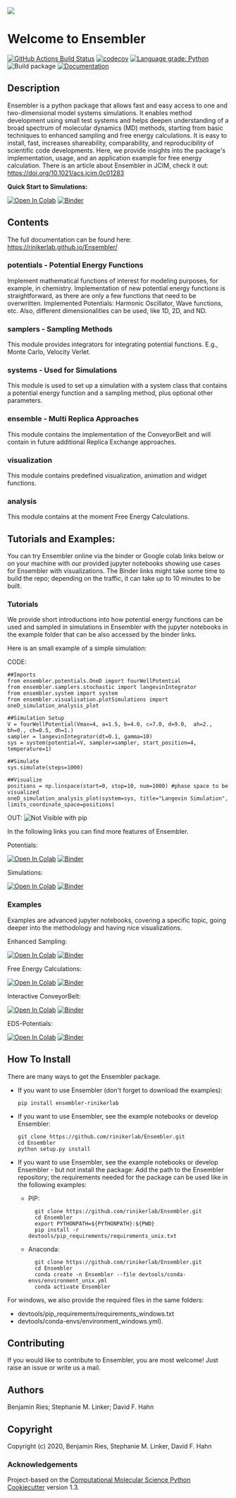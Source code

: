 
![](.img/EnsemblerLogo_with_whiteBackround.png)


Welcome to Ensembler
==============================

[//]: # (Badges)
[![GitHub Actions Build Status](https://github.com/rinikerlab/ensembler/workflows/CI/badge.svg)](https://github.com/rinikerlab/ensembler/actions?query=branch%3Amaster+workflow%3ACI)
[![codecov](https://codecov.io/gh/rinikerlab/Ensembler/branch/master/graph/badge.svg)](https://codecov.io/gh/rinikerlab/Ensembler/branch/master)
[![Language grade: Python](https://img.shields.io/lgtm/grade/python/g/rinikerlab/Ensembler.svg?logo=lgtm&logoWidth=18)](https://lgtm.com/projects/g/rinikerlab/Ensembler/context:python)
![Build package](https://github.com/rinikerlab/Ensembler/workflows/Python%20package/badge.svg)
[![Documentation](https://img.shields.io/badge/Documentation-here-white.svg)](https://rinikerlab.github.io/Ensembler/index.html)

## Description
Ensembler is a python package that allows fast and easy access to one and two-dimensional model systems simulations. It enables method development using small test systems and helps deepen understanding of a broad spectrum of molecular dynamics (MD) methods, starting from basic techniques to enhanced sampling and free energy calculations. It is easy to install, fast, increases shareability, comparability, and reproducibility of scientific code developments.
Here, we provide insights into the package's implementation, usage, and an application example for free energy calculation.
There is an article about Ensembler in JCIM, check it out: https://doi.org/10.1021/acs.jcim.0c01283

**Quick Start to Simulations:**

[![Open In Colab](https://colab.research.google.com/assets/colab-badge.svg)](https://colab.research.google.com/github/rinikerlab/Ensembler/blob/master/examples/Tutorial_Simulations.ipynb)
[![Binder](https://mybinder.org/badge_logo.svg)](https://mybinder.org/v2/gh/rinikerlab/Ensembler/master?filepath=examples%2FTutorial_Simulations.ipynb)

## Contents
The full documentation can be found here:  https://rinikerlab.github.io/Ensembler/

### potentials - Potential Energy Functions

  Implement mathematical functions of interest for modeling purposes, for example, in chemistry.
  Implementation of new potential energy functions is straightforward, as there are only a few functions that need to be overwritten.
  Implemented Potentials: Harmonic Oscillator, Wave functions, etc.
  Also, different dimensionalities can be used, like 1D, 2D, and ND.

### samplers - Sampling Methods

   This module provides integrators for integrating potential functions. E.g., Monte Carlo, Velocity Verlet.

### systems - Used for  Simulations

   This module is used to set up a simulation with a system class that contains a potential energy function and a sampling method, plus optional other parameters.

### ensemble - Multi Replica Approaches

   This module contains the implementation of the ConveyorBelt and will contain in future additional Replica Exchange approaches.

### visualization

   This module contains predefined visualization, animation and widget functions.

### analysis

   This module contains at the moment Free Energy Calculations.

## Tutorials and Examples:
You can try Ensembler online via the binder or Google colab links below or on your machine with our provided jupyter notebooks showing use cases for Ensembler with visualizations.
The Binder links might take some time to build the repo; depending on the traffic, it can take up to 10 minutes to be built.

### Tutorials
We provide short introductions into how potential energy functions can be used and sampled in simulations
 in Ensembler with the jupyter notebooks in the example folder that can be also accessed by the binder links.

Here is an small example of a simple simulation:

CODE:

    ##Imports
    from ensembler.potentials.OneD import fourWellPotential
    from ensembler.samplers.stochastic import langevinIntegrator
    from ensembler.system import system
    from ensembler.visualisation.plotSimulations import oneD_simulation_analysis_plot

    ##Simulation Setup
    V = fourWellPotential(Vmax=4, a=1.5, b=4.0, c=7.0, d=9.0,  ah=2., bh=0., ch=0.5, dh=1.)
    sampler = langevinIntegrator(dt=0.1, gamma=10)
    sys = system(potential=V, sampler=sampler, start_position=4, temperature=1)

    ##Simulate
    sys.simulate(steps=1000)

    ##Visualize
    positions = np.linspace(start=0, stop=10, num=1000) #phase space to be visualized
    oneD_simulation_analysis_plot(system=sys, title="Langevin Simulation", limits_coordinate_space=positions)

OUT:
![Not Visible with pip](.img/langevin_simulation.png)

In the following links you can find more features of Ensembler.

Potentials:

[![Open In Colab](https://colab.research.google.com/assets/colab-badge.svg)](https://colab.research.google.com/github/rinikerlab/Ensembler/blob/master/examples/Tutorial_Potentials.ipynb)
[![Binder](https://mybinder.org/badge_logo.svg)](https://mybinder.org/v2/gh/rinikerlab/Ensembler/master?filepath=examples%2FTutorial_Potentials.ipynb)

Simulations:

[![Open In Colab](https://colab.research.google.com/assets/colab-badge.svg)](https://colab.research.google.com/github/rinikerlab/Ensembler/blob/master/examples/Tutorial_Simulations.ipynb)
[![Binder](https://mybinder.org/badge_logo.svg)](https://mybinder.org/v2/gh/rinikerlab/Ensembler/master?filepath=examples%2FTutorial_Simulations.ipynb)

### Examples
Examples are advanced jupyter notebooks, covering a specific topic, going deeper into the methodology and having nice visualizations.

Enhanced Sampling:

[![Open In Colab](https://colab.research.google.com/assets/colab-badge.svg)](https://colab.research.google.com/github/rinikerlab/Ensembler/blob/master/examples/Example_EnhancedSampling.ipynb)
[![Binder](https://mybinder.org/badge_logo.svg)](https://mybinder.org/v2/gh/rinikerlab/Ensembler/master?filepath=examples%2FExample_EnhancedSampling.ipynb)

Free Energy Calculations:

[![Open In Colab](https://colab.research.google.com/assets/colab-badge.svg)](https://colab.research.google.com/github/rinikerlab/Ensembler/blob/master/examples/Example_FreeEnergyCalculationSimulation.ipynb)
[![Binder](https://mybinder.org/badge_logo.svg)](https://mybinder.org/v2/gh/rinikerlab/Ensembler/master?filepath=examples%2FExample_FreeEnergyCalculationSimulation.ipynb)

Interactive ConveyorBelt:

[![Open In Colab](https://colab.research.google.com/assets/colab-badge.svg)](https://colab.research.google.com/github/rinikerlab/Ensembler/blob/master/examples/Example_ConveyorBelt.ipynb)
[![Binder](https://mybinder.org/badge_logo.svg)](https://mybinder.org/v2/gh/rinikerlab/Ensembler/master?filepath=examples%2FExample_ConveyorBelt.ipynb)

EDS-Potentials:

[![Open In Colab](https://colab.research.google.com/assets/colab-badge.svg)](https://colab.research.google.com/github/rinikerlab/Ensembler/blob/master/examples/Example_EDS.ipynb)
[![Binder](https://mybinder.org/badge_logo.svg)](https://mybinder.org/v2/gh/rinikerlab/Ensembler/master?filepath=examples%2FExample_EDS.ipynb)



## How To Install
There are many ways to get the Ensembler package.
  * If you want to use Ensembler (don't forget to download the examples):

        pip install ensembler-rinikerlab

  * If you want to use Ensembler, see the example notebooks or develop Ensembler:

        git clone https://github.com/rinikerlab/Ensembler.git
        cd Ensembler
        python setup.py install

  * If you want to use Ensembler, see the example notebooks or develop Ensembler - but not install the package:
    Add the path to the Ensembler repository; the requirements needed for the package can be used like in the following examples:

    * PIP:

            git clone https://github.com/rinikerlab/Ensembler.git
            cd Ensembler
            export PYTHONPATH=${PYTHONPATH}:${PWD}
            pip install -r devtools/pip_requirements/requirements_unix.txt

    * Anaconda:

            git clone https://github.com/rinikerlab/Ensembler.git
            cd Ensembler
            conda create -n Ensembler --file devtools/conda-envs/environment_unix.yml
            conda activate Ensembler

For windows, we also provide the required files in the same folders:
  * devtools/pip_requirements/requirements_windows.txt
  * devtools/conda-envs/environment_windows.yml).


## Contributing
If you would like to contribute to Ensembler, you are most welcome!
Just raise an issue or write us a mail.

## Authors

Benjamin Ries;
Stephanie M. Linker;
David F. Hahn

## Copyright

Copyright (c) 2020, Benjamin Ries, Stephanie M. Linker, David F. Hahn


### Acknowledgements

Project-based on the
[Computational Molecular Science Python Cookiecutter](https://github.com/molssi/cookiecutter-cms) version 1.3.
